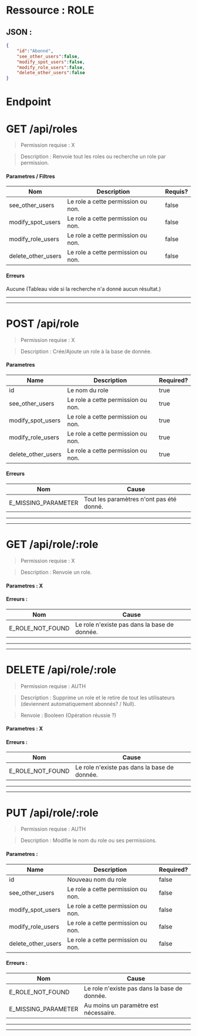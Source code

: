 # Ressource : ROLE

## JSON : 
```json
{
	"id":"Abonné",
	"see_other_users":false,
	"modify_spot_users":false,
	"modify_role_users":false,
	"delete_other_users":false
}
```

# Endpoint

# GET /api/roles
> Permission requise : X

> Description : Renvoie tout les roles ou recherche un role par permission.

#### **Parametres / Filtres** 

| Nom | Description | Requis? |
| ---- | ----------- | --------- |
| see_other_users | Le role a cette permission ou non. | false |
| modify_spot_users | Le role a cette permission ou non. | false |
| modify_role_users | Le role a cette permission ou non. | false |
| delete_other_users | Le role a cette permission ou non. | false |

#### **Erreurs**
Aucune (Tableau vide si la recherche n'a donné aucun résultat.)

* * *
* * *
# POST /api/role
> Permission requise : X

> Description : Crée/Ajoute un role à la base de donnée.

#### **Parametres**

| Name | Description | Required? |
| ---- | ----------- | --------- |
| id | Le nom du role | true |
| see_other_users | Le role a cette permission ou non. | true |
| modify_spot_users | Le role a cette permission ou non. | true |
| modify_role_users | Le role a cette permission ou non. | true |
| delete_other_users | Le role a cette permission ou non. | true |

#### **Erreurs**

| Nom | Cause |
| --- | ----- |
| E_MISSING_PARAMETER | Tout les paramètres n'ont pas été donné. |

* * *
* * *
# GET /api/role/:role
> Permission requise : X

> Description : Renvoie un role.

#### **Parametres** : X

#### **Erreurs** :

| Nom | Cause |
| --- | ----- |
| E_ROLE_NOT_FOUND | Le role n'existe pas dans la base de donnée. |

* * *
* * *
# DELETE /api/role/:role
> Permission requise : AUTH

> Description : Supprime un role et le retire de tout les utilisateurs (deviennent automatiquement abonnés? / Null).

> Renvoie : Booleen (Opération réussie ?)
#### **Parametres** : X

#### **Erreurs** :

| Nom | Cause |
| --- | ----- |
| E_ROLE_NOT_FOUND | Le role n'existe pas dans la base de donnée. |

* * *
* * *
# PUT /api/role/:role
> Permission requise : AUTH

> Description : Modifie le nom du role ou ses permissions.

#### **Parametres** :

| Name | Description | Required? | 
| ---- | ----------- | --------- | 
| id | Nouveau nom du role | false | 
| see_other_users | Le role a cette permission ou non. | false |
| modify_spot_users | Le role a cette permission ou non. | false |
| modify_role_users | Le role a cette permission ou non. | false |
| delete_other_users | Le role a cette permission ou non. | false |

#### **Erreurs** :

| Nom | Cause |
| --- | ----- |
| E_ROLE_NOT_FOUND | Le role n'existe pas dans la base de donnée. |
| E_MISSING_PARAMETER | Au moins un paramètre est nécessaire. |

* * *
* * *